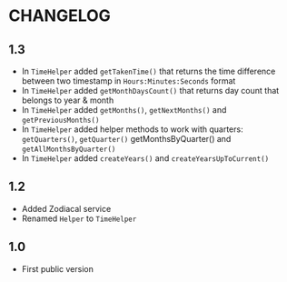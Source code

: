 CHANGELOG
==========

1.3
---

 * In `TimeHelper` added `getTakenTime()` that returns the time difference between two timestamp in `Hours:Minutes:Seconds` format
 * In `TimeHelper` added `getMonthDaysCount()` that returns day count that belongs to year & month
 * In `TimeHelper` added `getMonths()`, `getNextMonths()` and `getPreviousMonths()`
 * In `TimeHelper` added helper methods to work with quarters: `getQuarters()`, `getQuarter()` getMonthsByQuarter() and `getAllMonthsByQuarter()`
 * In `TimeHelper` added `createYears()` and `createYearsUpToCurrent()`

1.2
----

 * Added Zodiacal service
 * Renamed `Helper` to `TimeHelper`

1.0
----

 * First public version